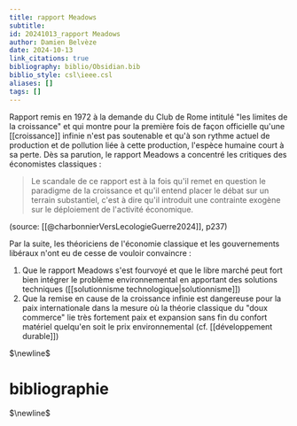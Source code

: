 ```yaml
---
title: rapport Meadows
subtitle:
id: 20241013_rapport Meadows
author: Damien Belvèze
date: 2024-10-13
link_citations: true
bibliography: biblio/Obsidian.bib
biblio_style: csl\ieee.csl
aliases: []
tags: []
---
```

Rapport remis en 1972 à la demande du Club de Rome intitulé "les limites de la croissance" et qui montre pour la première fois de façon officielle qu'une [[croissance]] infinie n'est pas soutenable et qu'à son rythme actuel de production et de pollution liée à cette production, l'espèce humaine court à sa perte. Dès sa parution, le rapport Meadows a concentré les critiques des économistes classiques : 

> Le scandale de ce rapport est à la fois qu'il remet en question le paradigme de la croissance et qu'il entend placer le débat sur un terrain substantiel, c'est à dire qu'il introduit une contrainte exogène sur le déploiement de l'activité économique. 

(source: [[@charbonnierVersLecologieGuerre2024]], p237) 

Par la suite, les théoriciens de l'économie classique et les gouvernements libéraux n'ont eu de cesse de vouloir convaincre : 

1. Que le rapport Meadows s'est fourvoyé et que le libre marché peut fort bien intégrer le problème environnemental en apportant des solutions techniques ([[solutionnisme technologique|solutionnisme]])
2. Que la remise en cause de la croissance infinie est dangereuse pour la paix internationale dans la mesure où la théorie classique du "doux commerce" lie très fortement paix et expansion sans fin du confort matériel quelqu'en soit le prix environnemental (cf. [[développement durable]])

$\newline$
# bibliographie
$\newline$






